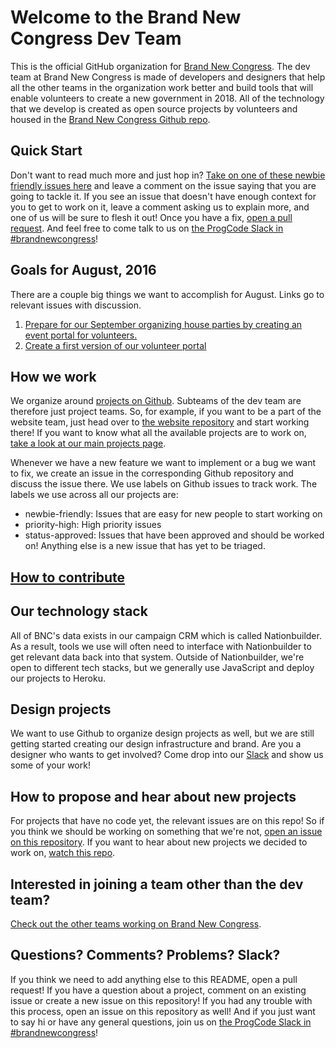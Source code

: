 # Welcome to the Brand New Congress Dev Team
 
This is the official GitHub organization for [Brand New Congress](http://http://brandnewcongress.org/). The dev team at Brand New Congress is made of developers and designers that help all the other teams in the organization work better and build tools that will enable volunteers to create a new government in 2018. All of the technology that we develop is created as open source projects by volunteers and housed in the [Brand New Congress Github repo](https://github.com/BrandNewCongress).

## Quick Start

Don't want to read much more and just hop in? [Take on one of these newbie friendly issues here](https://github.com/issues?q=is%3Aopen+is%3Aissue+user%3ABrandNewCongress+label%3Anewbie-friendly+label%3Astatus-approved) and leave a comment on the issue saying that you are going to tackle it. If you see an issue that doesn't have enough context for you to get to work on it, leave a comment asking us to explain more, and one of us will be sure to flesh it out! Once you have a fix, [open a pull request](README.md#how-to-contribute). And feel free to come talk to us on [the ProgCode Slack in #brandnewcongress](https://docs.google.com/forms/d/e/1FAIpQLSeg0PcO8bGcFQwAPGHCHWhd3iATbkhYpLxgVLN5EKpbSP5R-A/viewform?c=0&w=1&usp=send_form)!

## Goals for August, 2016

There are a couple big things we want to accomplish for August. Links go to relevant issues with discussion.

1. [Prepare for our September organizing house parties by creating an event portal for volunteers.](https://github.com/BrandNewCongress/website/issues/87)
2. [Create a first version of our volunteer portal](https://github.com/BrandNewCongress/website/issues/83)

## How we work

We organize around [projects on Github](https://github.com/BrandNewCongress). Subteams of the dev team are therefore just project teams. So, for example, if you want to be a part of the website team, just head over to [the website repository](https://github.com/BrandNewCongress/website) and start working there! If you want to know what all the available projects are to work on, [take a look at our main projects page](https://github.com/BrandNewCongress). 

Whenever we have a new feature we want to implement or a bug we want to fix, we create an issue in the corresponding Github repository and discuss the issue there. We use labels on Github issues to track work. The labels we use across all our projects are:

* newbie-friendly: Issues that are easy for new people to start working on
* priority-high: High priority issues
* status-approved: Issues that have been approved and should be worked on!  Anything else is a new issue that has yet to be triaged.

## [How to contribute](https://github.com/BrandNewCongress/welcome/wiki/How-to-Contribute)

## Our technology stack

All of BNC's data exists in our campaign CRM which is called Nationbuilder. As a result, tools we use will often need to interface with Nationbuilder to get relevant data back into that system. Outside of Nationbuilder, we're open to different tech stacks, but we generally use JavaScript and deploy our projects to Heroku.

## Design projects

We want to use Github to organize design projects as well, but we are still getting started creating our design infrastructure and brand.  Are you a designer who wants to get involved?  Come drop into our [Slack](http://shift-ops.brandnewcongress.org) and show us some of your work!

## How to propose and hear about new projects

For projects that have no code yet, the relevant issues are on this repo! So if you think we should be working on something that we're not, [open an issue on this repository](https://github.com/BrandNewCongress/Welcome/issues). If you want to hear about new projects we decided to work on, [watch this repo](https://github.com/BrandNewCongress/Welcome/subscription).

## Interested in joining a team other than the dev team?

[Check out the other teams working on Brand New Congress](http://brandnewcongress.org/teams).

## Questions? Comments? Problems? Slack?

If you think we need to add anything else to this README, open a pull request! If you have a question about a project, comment on an existing issue or create a new issue on this repository!  If you had any trouble with this process, open an issue on this repository as well! And if you just want to say hi or have any general questions, join us on [the ProgCode Slack in #brandnewcongress](https://docs.google.com/forms/d/e/1FAIpQLSeg0PcO8bGcFQwAPGHCHWhd3iATbkhYpLxgVLN5EKpbSP5R-A/viewform?c=0&w=1&usp=send_form)!

